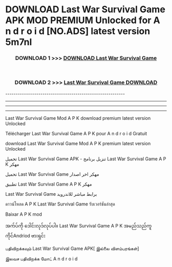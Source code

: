 # DOWNLOAD Last War Survival Game  APK MOD PREMIUM Unlocked for A n d r o i d [NO.ADS] latest version 5m7nl 



<div align="center">

<h3>DOWNLOAD 1 >>> <a href="https://getmod2.web.app/?judul=Last War Survival Game ">DOWNLOAD Last War Survival Game </a></h3><br>

<h3>DOWNLOAD 2 >>> <a href="https://getmod2.web.app/?judul=Last War Survival Game ">Last War Survival Game  DOWNLOAD </a></h3>

</div>
----------------------------------------------------------

----------------------------------------------------------

----------------------------------------------------------

----------------------------------------------------------

Last War Survival Game  Mod A P K download premium latest version Unlocked

Télécharger Last War Survival Game  A P K pour A n d r o i d Gratuit

download Last War Survival Game  Mod A P K premium latest version Unlocked

تحميل Last War Survival Game  APK - تنزيل برنامج Last War Survival Game  A P K مهكر

تحميل Last War Survival Game  مهكر اخر اصدار

تطبيق Last War Survival Game  A P K مهكر

Last War Survival Game  برابط مباشر للاندرويد

ดาวน์โหลด A P K Last War Survival Game  รับเวอร์ชันล่าสุด

Baixar A P K mod

အက်ပ်ကို ဒေါင်းလုဒ်လုပ်ပါ။ Last War Survival Game  A P K အမည်သည်ကူကိုင်Andriod ဗားရှင်း

பதிவிறக்கவும் Last War Survival Game  APK[ இல்லை விளம்பரங்கள்] 
 
இலவச பதிவிறக்க மோட் A n d r o i d




